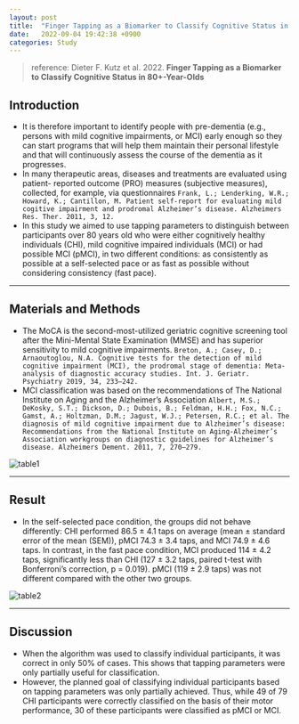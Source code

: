 ```yaml
---
layout: post
title:  "Finger Tapping as a Biomarker to Classify Cognitive Status in 80+-Year-Olds"
date:   2022-09-04 19:42:38 +0900
categories: Study
---
```


> reference: Dieter F. Kutz et al. 2022. **Finger Tapping as a Biomarker to Classify Cognitive Status in 80+-Year-Olds**

## Introduction

- It is therefore important to identify people with pre-dementia (e.g., persons with mild cognitive impairments, or MCI) early enough so they can start programs that will help them maintain their personal lifestyle and that will continuously assess the course of the dementia as it progresses.
- In many therapeutic areas, diseases and treatments are evaluated using patient- reported outcome (PRO) measures (subjective measures), collected, for example, via questionnaires `Frank, L.; Lenderking, W.R.; Howard, K.; Cantillon, M. Patient self-report for evaluating mild cogitive impairment and prodromal Alzheimer’s disease. Alzheimers Res. Ther. 2011, 3, 12.`
- In this study we aimed to use tapping parameters to distinguish between participants over 80 years old who were either cognitively healthy individuals (CHI), mild cognitive impaired individuals (MCI) or had possible MCI (pMCI), in two different conditions: as consistently as possible at a self-selected pace or as fast as possible without considering consistency (fast pace).

---

## Materials and Methods

- The MoCA is the second-most-utilized geriatric cognitive screening tool after the Mini-Mental State Examination (MMSE) and has superior sensitivity to mild cognitive impairments. `Breton, A.; Casey, D.; Arnaoutoglou, N.A. Cognitive tests for the detection of mild cognitive impairment (MCI), the prodromal stage of dementia: Meta-analysis of diagnostic accuracy studies. Int. J. Geriatr. Psychiatry 2019, 34, 233–242.`
- MCI classification was based on the recommendations of The National Institute on Aging and the Alzheimer’s Association `Albert, M.S.; DeKosky, S.T.; Dickson, D.; Dubois, B.; Feldman, H.H.; Fox, N.C.; Gamst, A.; Holtzman, D.M.; Jagust, W.J.; Petersen, R.C.; et al. The diagnosis of mild cognitive impairment due to Alzheimer’s disease: Recommendations from the National Institute on Aging-Alzheimer’s Association workgroups on diagnostic guidelines for Alzheimer’s disease. Alzheimers Dement. 2011, 7, 270–279.`

![table1](/csblog/assets/article_images/study/table4.png)

---

## Result

- In the self-selected pace condition, the groups did not behave differently: CHI performed 86.5 ± 4.1 taps on average (mean ± standard error of the mean (SEM)), pMCI 74.3 ± 3.4 taps, and MCI 74.9 ± 4.6 taps. In contrast, in the fast pace condition, MCI produced 114 ± 4.2 taps, significantly less than CHI (127 ± 3.2 taps, paired t-test with Bonferroni’s correction, p = 0.019). pMCI (119 ± 2.9 taps) was not different compared with the other two groups.

![table2](/csblog/assets/article_images/study/table3.png)

---

## Discussion

- When the algorithm was used to classify individual participants, it was correct in only 50% of cases. This shows that tapping parameters were only partially useful for classification.
- However, the planned goal of classifying individual participants based on tapping parameters was only partially achieved. Thus, while 49 of 79 CHI participants were correctly classified on the basis of their motor performance, 30 of these participants were classified as pMCI or MCI.
